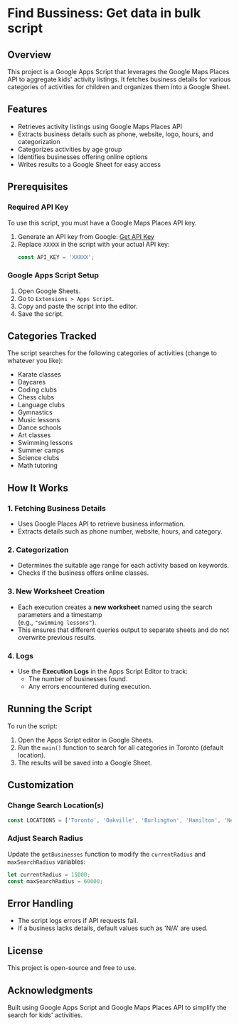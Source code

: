 # Find Bussiness: Get data in bulk script

## Overview
This project is a Google Apps Script that leverages the Google Maps Places API to aggregate kids' activity listings. It fetches business details for various categories of activities for children and organizes them into a Google Sheet.

## Features
- Retrieves activity listings using Google Maps Places API
- Extracts business details such as phone, website, logo, hours, and categorization
- Categorizes activities by age group
- Identifies businesses offering online options
- Writes results to a Google Sheet for easy access

## Prerequisites
### Required API Key
To use this script, you must have a Google Maps Places API key.
1. Generate an API key from Google: [Get API Key](https://developers.google.com/maps/documentation/places/web-service/get-api-key)
2. Replace `XXXXX` in the script with your actual API key:
   ```js
   const API_KEY = 'XXXXX';
   ```

### Google Apps Script Setup
1. Open Google Sheets.
2. Go to `Extensions > Apps Script`.
3. Copy and paste the script into the editor.
4. Save the script.

## Categories Tracked
The script searches for the following categories of activities (change to whatever you like):
- Karate classes
- Daycares
- Coding clubs
- Chess clubs
- Language clubs
- Gymnastics
- Music lessons
- Dance schools
- Art classes
- Swimming lessons
- Summer camps
- Science clubs
- Math tutoring

## How It Works
### 1. Fetching Business Details
- Uses Google Places API to retrieve business information.
- Extracts details such as phone number, website, hours, and category.

### 2. Categorization
- Determines the suitable age range for each activity based on keywords.
- Checks if the business offers online classes.

### 3. New Worksheet Creation
- Each execution creates a **new worksheet** named using the search parameters and a timestamp  
  (e.g., `"swimming lessons"`).
- This ensures that different queries output to separate sheets and do not overwrite previous results.

### 4. Logs
- Use the **Execution Logs** in the Apps Script Editor to track:
  - The number of businesses found.
  - Any errors encountered during execution.

## Running the Script
To run the script:
1. Open the Apps Script editor in Google Sheets.
2. Run the `main()` function to search for all categories in Toronto (default location).
3. The results will be saved into a Google Sheet.

## Customization
### Change Search Location(s)

```js
const LOCATIONS = ['Toronto', 'Oakville', 'Burlington', 'Hamilton', 'New York', 'Texas'];
```

### Adjust Search Radius
Update the `getBusinesses` function to modify the `currentRadius` and `maxSearchRadius` variables:
```js
let currentRadius = 15000;
const maxSearchRadius = 60000;
```

## Error Handling
- The script logs errors if API requests fail.
- If a business lacks details, default values such as 'N/A' are used.

## License
This project is open-source and free to use.

## Acknowledgments
Built using Google Apps Script and Google Maps Places API to simplify the search for kids' activities.

